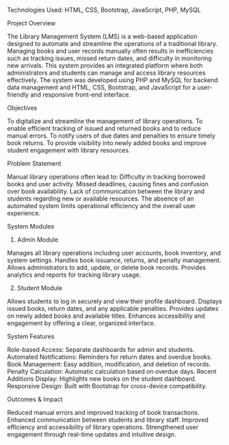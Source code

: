 Technologies Used: HTML, CSS, Bootstrap, JavaScript, PHP, MySQL

Project Overview

The Library Management System (LMS) is a web-based application designed to automate and streamline the operations of a traditional library. Managing books and user records manually often results in inefficiencies such as tracking issues, missed return dates, and difficulty in monitoring new arrivals. This system provides an integrated platform where both administrators and students can manage and access library resources effectively.
The system was developed using PHP and MySQL for backend data management and HTML, CSS, Bootstrap, and JavaScript for a user-friendly and responsive front-end interface.

Objectives

To digitalize and streamline the management of library operations.
To enable efficient tracking of issued and returned books and to reduce manual errors.
To notify users of due dates and penalties to ensure timely book returns.
To provide visibility into newly added books and improve student engagement with library resources.

Problem Statement

Manual library operations often lead to:
Difficulty in tracking borrowed books and user activity.
Missed deadlines, causing fines and confusion over book availability.
Lack of communication between the library and students regarding new or available resources.
The absence of an automated system limits operational efficiency and the overall user experience.

System Modules

1. Admin Module

Manages all library operations including user accounts, book inventory, and system settings.
Handles book issuance, returns, and penalty management.
Allows administrators to add, update, or delete book records.
Provides analytics and reports for tracking library usage.

2. Student Module

Allows students to log in securely and view their profile dashboard.
Displays issued books, return dates, and any applicable penalties.
Provides updates on newly added books and available titles.
Enhances accessibility and engagement by offering a clear, organized interface.

System Features

Role-based Access: Separate dashboards for admin and students.
Automated Notifications: Reminders for return dates and overdue books.
Book Management: Easy addition, modification, and deletion of records.
Penalty Calculation: Automatic calculation based on overdue days.
Recent Additions Display: Highlights new books on the student dashboard.
Responsive Design: Built with Bootstrap for cross-device compatibility.

Outcomes & Impact

Reduced manual errors and improved tracking of book transactions.
Enhanced communication between students and library staff.
Improved efficiency and accessibility of library operations.
Strengthened user engagement through real-time updates and intuitive design.
